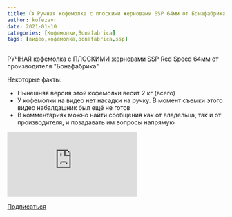 ```yaml
---
title: 📺 Ручная кофемолка с плоскими жерновами SSP 64мм от Бонафабрика
author: kofezavr
date: 2021-01-10
categories: [Кофемолки,Bonafabrica]
tags: [видео,кофемолка,bonafabrica,ssp]
---
```

РУЧНАЯ кофемолка с ПЛОСКИМИ жерновами SSP Red Speed 64мм от производителя "Бонафабрика" 

Некоторые факты: 
- Нынешняя версия этой кофемолки весит 2 кг (всего) 
- У кофемолки на видео нет насадки на ручку. В момент съемки этого видео набалдашник был ещё не готов 
- В комментариях можно найти сообщения как от владельца, так и от производителя, и позадавать им вопросы напрямую

<p><div class="youtube-wrapper"><iframe src="https://www.youtube.com/embed/eUYEtmPmtwU" title="YouTube video player" frameborder="0" allow="accelerometer; autoplay; clipboard-write; encrypted-media; gyroscope; picture-in-picture" allowfullscreen></iframe></div></p>

<a class="play" href="https://www.youtube.com/c/Coffeesaurus?sub_confirmation=1"><i class="fab fa-youtube"></i> Подписаться</a>